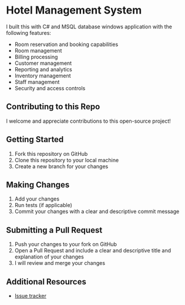# Hotel Management System
I built this with C# and MSQL database windows application with the following features:
<ul>
  <li>Room reservation and booking capabilities</li>
  <li>Room management</li>
  <li>Billing processing</li>
  <li>Customer management</li>
  <li>Reporting and analytics</li>
  <li>Inventory management</li>
  <li>Staff management</li>
  <li>Security and access controls</li>
</ul>

## Contributing to this Repo
I welcome and appreciate contributions to this open-source project!

## Getting Started
1. Fork this repository on GitHub
2. Clone this repository to your local machine
3. Create a new branch for your changes

## Making Changes
1. Add your changes
2. Run tests (if applicable)
3. Commit your changes with a clear and descriptive commit message

## Submitting a Pull Request
1. Push your changes to your fork on GitHub
2. Open a Pull Request and include a clear and descriptive title and explanation of your changes
3. I will review and merge your changes

## Additional Resources
- [Issue tracker](https://github.com/DonGuillotine/hotel-management-system/issues)
